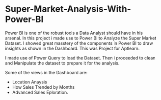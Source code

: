 # Super-Market-Analysis-With-Power-BI

Power BI is one of the robust tools a Data Analyst should have in his arsenal. In this project i made use to Power Bi to Analyze the Super Market Dataset. I showed great masstery of the components in Power BI to draw insights as shown in the Dashboard. This was Project for Aptlearn.

I made use of Power Query to load the Dataset.
Then i proceeded to clean and Manipulate the dataset to prepare it for the analysis.

Some of the views in the Dashboard are:
- Location Anaysis
- How Sales Trended by Months
- Advanced Sales Eploration.
